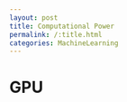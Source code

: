 ```yaml
---
layout: post
title: Computational Power
permalink: /:title.html
categories: MachineLearning
---
```



# GPU
